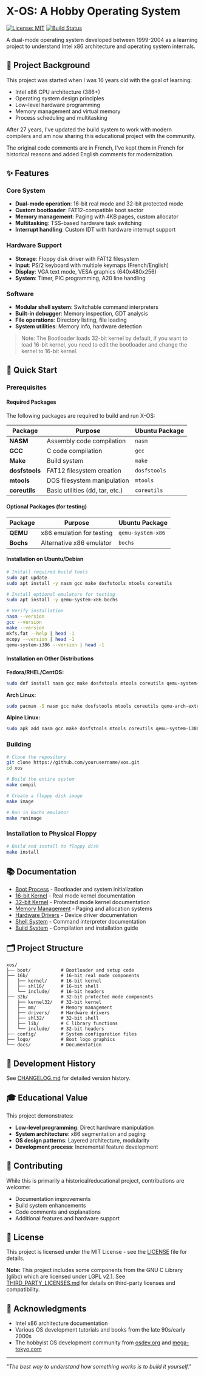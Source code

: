 # X-OS: A Hobby Operating System

[![License: MIT](https://img.shields.io/badge/License-MIT-yellow.svg)](https://opensource.org/licenses/MIT)
[![Build Status](https://img.shields.io/badge/build-passing-brightgreen.svg)]()

A dual-mode operating system developed between 1999-2004 as a learning project to understand Intel x86 architecture and operating system internals.

## 🎯 Project Background

This project was started when I was 16 years old with the goal of learning:
- Intel x86 CPU architecture (386+)
- Operating system design principles  
- Low-level hardware programming
- Memory management and virtual memory
- Process scheduling and multitasking

After 27 years, I've updated the build system to work with modern compilers and am now sharing this educational project with the community.

The original code comments are in French, I've kept them in French for historical reasons and added English comments for modernization.

## ✨ Features

### Core System
- **Dual-mode operation**: 16-bit real mode and 32-bit protected mode
- **Custom bootloader**: FAT12-compatible boot sector
- **Memory management**: Paging with 4KB pages, custom allocator
- **Multitasking**: TSS-based hardware task switching
- **Interrupt handling**: Custom IDT with hardware interrupt support

### Hardware Support
- **Storage**: Floppy disk driver with FAT12 filesystem
- **Input**: PS/2 keyboard with multiple keymaps (French/English)
- **Display**: VGA text mode, VESA graphics (640x480x256)
- **System**: Timer, PIC programming, A20 line handling

### Software
- **Modular shell system**: Switchable command interpreters
- **Built-in debugger**: Memory inspection, GDT analysis
- **File operations**: Directory listing, file loading
- **System utilities**: Memory info, hardware detection


>Note: The Bootloader loads 32-bit kernel by default, if you want to load 16-bit kernel, you need to edit the bootloader and change the kernel to 16-bit kernel.

## 🚀 Quick Start

### Prerequisites

#### Required Packages
The following packages are required to build and run X-OS:

| Package | Purpose | Ubuntu Package |
|---------|---------|----------------|
| **NASM** | Assembly code compilation | `nasm` |
| **GCC** | C code compilation | `gcc` |
| **Make** | Build system | `make` |
| **dosfstools** | FAT12 filesystem creation | `dosfstools` |
| **mtools** | DOS filesystem manipulation | `mtools` |
| **coreutils** | Basic utilities (dd, tar, etc.) | `coreutils` |

#### Optional Packages (for testing)
| Package | Purpose | Ubuntu Package |
|---------|---------|----------------|
| **QEMU** | x86 emulation for testing | `qemu-system-x86` |
| **Bochs** | Alternative x86 emulator | `bochs` |

#### Installation on Ubuntu/Debian
```bash
# Install required build tools
sudo apt update
sudo apt install -y nasm gcc make dosfstools mtools coreutils

# Install optional emulators for testing
sudo apt install -y qemu-system-x86 bochs

# Verify installation
nasm --version
gcc --version
make --version
mkfs.fat --help | head -1
mcopy --version | head -1
qemu-system-i386 --version | head -1
```

#### Installation on Other Distributions

**Fedora/RHEL/CentOS:**
```bash
sudo dnf install nasm gcc make dosfstools mtools coreutils qemu-system-x86
```

**Arch Linux:**
```bash
sudo pacman -S nasm gcc make dosfstools mtools coreutils qemu-arch-extra
```

**Alpine Linux:**
```bash
sudo apk add nasm gcc make dosfstools mtools coreutils qemu-system-i386
```

### Building
```bash
# Clone the repository
git clone https://github.com/yourusername/xos.git
cd xos

# Build the entire system
make compil

# Create a floppy disk image
make image

# Run in Bochs emulator
make runimage
```

### Installation to Physical Floppy
```bash
# Build and install to floppy disk
make install
```

## 📚 Documentation

- [Boot Process](docs/BOOT.md) - Bootloader and system initialization
- [16-bit Kernel](docs/KERNEL16.md) - Real mode kernel documentation  
- [32-bit Kernel](docs/KERNEL32.md) - Protected mode kernel documentation
- [Memory Management](docs/MEMORY.md) - Paging and allocation systems
- [Hardware Drivers](docs/DRIVERS.md) - Device driver documentation
- [Shell System](docs/SHELL.md) - Command interpreter documentation
- [Build System](docs/BUILD.md) - Compilation and installation guide

## 🗂️ Project Structure

```
xos/
├── boot/           # Bootloader and setup code
├── 16b/            # 16-bit real mode components
│   ├── kernel/     # 16-bit kernel
│   ├── shl16/      # 16-bit shell
│   └── include/    # 16-bit headers
├── 32b/            # 32-bit protected mode components
│   ├── kernel32/   # 32-bit kernel
│   ├── mm/         # Memory management
│   ├── drivers/    # Hardware drivers
│   ├── shl32/      # 32-bit shell
│   ├── lib/        # C library functions
│   └── include/    # 32-bit headers
├── config/         # System configuration files
├── logo/           # Boot logo graphics
└── docs/           # Documentation
```

## 🔧 Development History
See [CHANGELOG.md](CHANGELOG.md) for detailed version history.

## 🎓 Educational Value

This project demonstrates:
- **Low-level programming**: Direct hardware manipulation
- **System architecture**: x86 segmentation and paging
- **OS design patterns**: Layered architecture, modularity
- **Development process**: Incremental feature development

## 🤝 Contributing

While this is primarily a historical/educational project, contributions are welcome:
- Documentation improvements
- Build system enhancements  
- Code comments and explanations
- Additional features and hardware support

## 📄 License

This project is licensed under the MIT License - see the [LICENSE](LICENSE) file for details.

**Note:** This project includes some components from the GNU C Library (glibc) which are licensed under LGPL v2.1. See [THIRD_PARTY_LICENSES.md](THIRD_PARTY_LICENSES.md) for details on third-party licenses and compatibility.


## 🙏 Acknowledgments

- Intel x86 architecture documentation
- Various OS development tutorials and books from the late 90s/early 2000s
- The hobbyist OS development community from [osdev.org](https://wiki.osdev.org/Expanded_Main_Page) and [mega-tokyo.com](https://web.archive.org/web/20020607183325/http://www.mega-tokyo.com/os/os-faq.html)

---

*"The best way to understand how something works is to build it yourself."*
